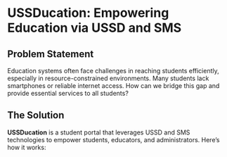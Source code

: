 # USSDucation: Empowering Education via USSD and SMS

## Problem Statement

Education systems often face challenges in reaching students efficiently, especially in resource-constrained environments.
Many students lack smartphones or reliable internet access. How can we bridge this gap and provide essential services to all students?

## The Solution

**USSDucation** is a student portal that leverages USSD and SMS technologies to empower students, educators, and administrators.
Here’s how it works:
